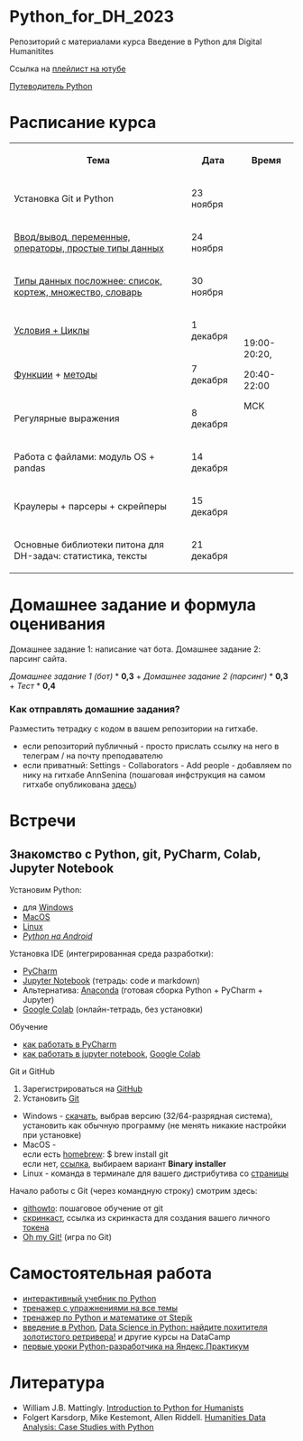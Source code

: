 # Python_for_DH_2023
Репозиторий с материалами курса Введение в Python для Digital Humanitites

Ссылка на [плейлист на ютубе](https://www.youtube.com/playlist?list=PLWKPhCKW0I5L8dN3n3ENjqt0knP1u88Y7)

[Путеводитель Python](https://my.visme.co/view/pv8x9nx4-g8nlq7xy098e2m9d)

# Расписание курса
<table><tr><th><p>Тема</p>
</th><th><p>Дата</p>
</th><th><p>Время</p>
</th>
</tr><tr><td><p>Установка Git и Python</p>
</td><td><p>23 ноября</p>
</td><td rowspan="9"><br><p>19:00-20:20, 

20:40-22:00</p><p>МСК</p><br></td>
</tr><tr><td><p><a href="https://github.com/AnnSenina/Python_for_DH_2023/blob/main/notebooks/Python_Intro_1.ipynb">Ввод/вывод, переменные, операторы, простые типы данных</a></p>
</td><td><p>24 ноября</p>
</td>
</tr><tr><td><p><a href="https://github.com/AnnSenina/Python_for_DH_2023/blob/main/notebooks/Python_list%2C%20tuple%2C_set%2C_dict.ipynb">Типы данных посложнее: список, кортеж, множество, словарь</a></p>
</td><td><p>30 ноября</p>
</td>
</tr><tr><td><p><a href="https://github.com/AnnSenina/Python_for_DH_2023/blob/main/notebooks/Python_4_if%2C_while%2C_for.ipynb">Условия + Циклы</a></p>
</td><td><p>1 декабря</p>
</td>
</tr><tr><td><p><a href="https://github.com/AnnSenina/Python_for_DH_2023/blob/main/notebooks/Python_4_Function.ipynb">Функции</a> + <a href="https://github.com/AnnSenina/Python_for_DH_2023/blob/main/notebooks/Python_5_Шпаргалка_по_методам.ipynb">методы</a></p>
</td><td><p>7 декабря</p>
</td>
</tr><tr><td><p>Регулярные выражения</p>
</td><td><p>8 декабря</p>
</td>
</tr><tr><td><p>Работа с файлами: модуль OS + pandas</p>
</td><td><p>14 декабря</p>
</td>
</tr><tr><td><p>Краулеры + парсеры + скрейперы</p>
</td><td><p>15 декабря</p>
</td>
</tr><tr><td><p>Основные библиотеки питона для DH-задач: статистика, тексты</a></p>
</td><td><p>21 декабря</p>
</td>
</tr>
</table>

# Домашнее задание и формула оценивания

Домашнее задание 1: написание чат бота. 
Домашнее задание 2: парсинг сайта.

*Домашнее задание 1 (бот)*  *  **0,3**  +  *Домашнее задание 2 (парсинг)*  *  **0,3**  +  *Тест*  *  **0,4**

### Как отправлять домашние задания?
Разместить тетрадку с кодом в вашем репозитории на гитхабе. 
* если репозиторий публичный - просто прислать ссылку на него в телеграм / на почту преподавателю
* если приватный: Settings - Collaborators - Add people - добавляем по нику на гитхабе AnnSenina (пошаговая инфструкция на самом гитхабе опубликована [здесь](https://docs.github.com/en/account-and-profile/setting-up-and-managing-your-personal-account-on-github/managing-access-to-your-personal-repositories/inviting-collaborators-to-a-personal-repository))

# Встречи

## Знакомство с Python, git, PyCharm, Colab, Jupyter Notebook
Установим Python:

- для [Windows](https://www.python.org/downloads/windows/)
- [MacOS](https://www.python.org/downloads/macos/)
- [Linux](https://www.python.org/downloads/source/)
- *[Python на Android](https://pythonru.com/baza-znanij/python-na-android)*

Установка IDE (интегрированная среда разработки):
- [PyCharm](www.jetbrains.com/pycharm/download/)
- [Jupyter Notebook](https://jupyter.org/install) (тетрадь: code и markdown)
- Альтернатива: [Anaconda](https://www.anaconda.com/products/distribution) (готовая сборка Python + PyCharm + Jupyter)
- [Google Colab](https://colab.research.google.com) (онлайн-тетрадь, без установки)

Обучение
- [как работать в PyCharm](https://py-charm.blogspot.com/2017/09/blog-post.html)
- [как работать в jupyter notebook](https://devpractice.ru/python-lesson-6-work-in-jupyter-notebook/), [Google Colab](https://towardsdatascience.com/getting-started-with-google-colab-f2fff97f594c)

Git и GitHub
1. Зарегистрироваться на [GitHub](https://github.com)
2. Установить [Git](https://git-scm.com/downloads)

- Windows - [скачать](https://git-scm.com/download/win), выбрав версию (32/64-разрядная система), установить как обычную программу (не менять никакие настройки при установке)  
- MacOS -  
если есть [homebrew](https://brew.sh): $ brew install git  
если нет, [ссылка](https://git-scm.com/download/mac), выбираем вариант **Binary installer**  
- Linux - команда в терминале для вашего дистрибутива со [страницы](https://git-scm.com/download/linux)  

Начало работы с Git (через командную строку) смотрим здесь:
- [githowto](https://githowto.com/ru): пошаговое обучение от git
- [скринкаст](https://youtu.be/piq5dSX7hL0), ссылка из скринкаста для создания вашего личного [токена](https://github.com/settings/tokens/new)
- [Oh my Git!](https://ohmygit.org/) (игра по Git)

# Самостоятельная работа
- [интерактивный учебник по Python](https://snakify.org/ru)
- [тренажер с упражнениями на все темы](https://www.w3resource.com/python-exercises/)
- [тренажер по Python и математике от Stepik](https://stepik.org/course/3356/promo#toc)
- [введение в Python](https://app.datacamp.com/learn/courses/intro-to-python-for-data-science), [Data Science in Python: найдите похитителя золотистого ретривера!](https://app.datacamp.com/learn/courses/introduction-to-data-science-in-python) и другие курсы на DataCamp
- [первые уроки Python-разработчика на Яндекс.Практикум](https://practicum.yandex.ru/profile/backend-developer/)

# Литература
- William J.B. Mattingly. [Introduction to Python for Humanists](http://python-textbook.pythonhumanities.com/intro.html)
- Folgert Karsdorp, Mike Kestemont, Allen Riddell. [Humanities Data Analysis: Case Studies with Python](https://www.humanitiesdataanalysis.org/index.html)
